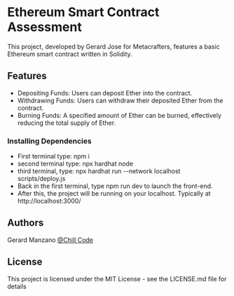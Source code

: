 # Ethereum Smart Contract Assessment

This project, developed by Gerard Jose for Metacrafters, features a basic Ethereum smart contract written in Solidity.

## Features

- Depositing Funds: Users can deposit Ether into the contract.
- Withdrawing Funds: Users can withdraw their deposited Ether from the contract.
- Burning Funds: A specified amount of Ether can be burned, effectively reducing the total supply of Ether.

### Installing Dependencies

- First terminal type: npm i
- second terminal type: npx hardhat node
- third terminal, type: npx hardhat run --network localhost scripts/deploy.js
- Back in the first terminal, type npm run dev to launch the front-end.
- After this, the project will be running on your localhost. Typically at http://localhost:3000/

## Authors

Gerard Manzano
[@Chill Code](https://www.youtube.com/channel/UCqnpVDK-Ym41W1WDvBMmN6w)


## License

This project is licensed under the MIT License - see the LICENSE.md file for details

